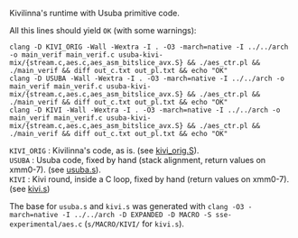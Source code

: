 Kivilinna's runtime with Usuba primitive code.  

All this lines should yield `OK` (with some warnings):  

```
clang -D KIVI_ORIG -Wall -Wextra -I . -O3 -march=native -I ../../arch -o main_verif main_verif.c usuba-kivi-mix/{stream.c,aes.c,aes_asm_bitslice_avx.S} && ./aes_ctr.pl && ./main_verif && diff out_c.txt out_pl.txt && echo "OK"
clang -D USUBA -Wall -Wextra -I . -O3 -march=native -I ../../arch -o main_verif main_verif.c usuba-kivi-mix/{stream.c,aes.c,aes_asm_bitslice_avx.S} && ./aes_ctr.pl && ./main_verif && diff out_c.txt out_pl.txt && echo "OK"
clang -D KIVI -Wall -Wextra -I . -O3 -march=native -I ../../arch -o main_verif main_verif.c usuba-kivi-mix/{stream.c,aes.c,aes_asm_bitslice_avx.S} && ./aes_ctr.pl && ./main_verif && diff out_c.txt out_pl.txt && echo "OK"
```

`KIVI_ORIG` : Kivilinna's code, as is. (see [kivi_orig.S](verif/aes/usuba-kivi-mix/kivi_orig.S)).  
`USUBA` : Usuba code, fixed by hand (stack alignment, return values on xmm0-7). (see [usuba.s](verif/aes/usuba-kivi-mix/usuba.s)).  
`KIVI` : Kivi round, inside a C loop, fixed by hand (return values on xmm0-7). (see [kivi.s](verif/aes/usuba-kivi-mix/kivi.s))  


The base for `usuba.s` and `kivi.s` was generated with `clang -O3 -march=native -I ../../arch -D EXPANDED -D MACRO -S sse-experimental/aes.c` (`s/MACRO/KIVI/` for `kivi.s`).
